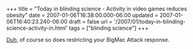 +++
title = "Today in blinding science - Activity in video games reduces obesity"
date = 2007-01-06T16:38:00.000-06:00
updated = 2007-01-06T16:40:23.240-06:00
draft = false
url = '/2007/01/today-in-blinding-science-activity-in.html'
tags = ["blinding science"]
+++

[Duh](http://www.prnewswire.com/cgi-bin/stories.pl?ACCT=104&STORY=/www/story/01-04-2007/0004499967&EDATE=), of course so does restricting your BigMac Attack response.
